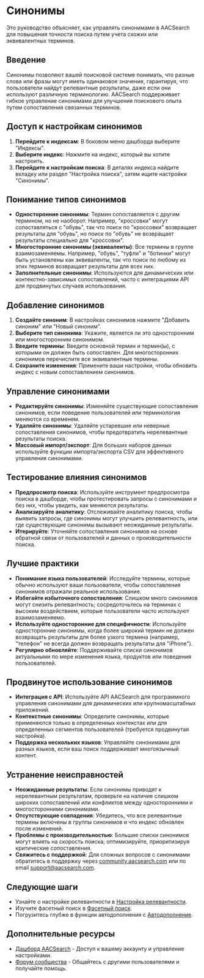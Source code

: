 # Синонимы

Это руководство объясняет, как управлять синонимами в AACSearch для повышения точности поиска путем учета схожих или эквивалентных терминов.

## Введение

Синонимы позволяют вашей поисковой системе понимать, что разные слова или фразы могут иметь одинаковое значение, гарантируя, что пользователи найдут релевантные результаты, даже если они используют различную терминологию. AACSearch поддерживает гибкое управление синонимами для улучшения поискового опыта путем сопоставления связанных терминов.

## Доступ к настройкам синонимов

1. **Перейдите к индексам**: В боковом меню дашборда выберите "Индексы".
2. **Выберите индекс**: Нажмите на индекс, который вы хотите настроить.
3. **Перейдите к настройкам поиска**: В деталях индекса найдите вкладку или раздел "Настройка поиска", затем ищите настройки "Синонимы".

## Понимание типов синонимов

- **Односторонние синонимы**: Термин сопоставляется с другим термином, но не наоборот. Например, "кроссовки" могут сопоставляться с "обувь", так что поиск по "кроссовки" возвращает результаты для "обувь", но поиск по "обувь" не возвращает результаты специально для "кроссовки".
- **Многосторонние синонимы (эквиваленты)**: Все термины в группе взаимозаменяемы. Например, "обувь", "туфли" и "ботинки" могут быть установлены как эквиваленты, так что поиск по любому из этих терминов возвращает результаты для всех них.
- **Заполнительные синонимы**: Используются для динамических или контекстно-зависимых сопоставлений, часто с интеграциями API для продвинутых случаев использования.

## Добавление синонимов

1. **Создайте синоним**: В настройках синонимов нажмите "Добавить синоним" или "Новый синоним".
2. **Выберите тип синонима**: Укажите, является ли это односторонним или многосторонним синонимом.
3. **Введите термины**: Введите основной термин и термин(ы), с которыми он должен быть сопоставлен. Для многосторонних синонимов перечислите все эквивалентные термины.
4. **Сохраните изменения**: Примените ваши настройки, чтобы обновить индекс с новым сопоставлением синонимов.

## Управление синонимами

- **Редактируйте синонимы**: Изменяйте существующие сопоставления синонимов, если поведение пользователей или терминология меняются со временем.
- **Удаляйте синонимы**: Удаляйте устаревшие или неверные сопоставления синонимов, чтобы предотвратить нерелевантные результаты поиска.
- **Массовый импорт/экспорт**: Для больших наборов данных используйте функции импорта/экспорта CSV для эффективного управления синонимами.

## Тестирование влияния синонимов

- **Предпросмотр поиска**: Используйте инструмент предпросмотра поиска в дашборде, чтобы протестировать запросы с синонимами и без них, чтобы увидеть, как меняются результаты.
- **Анализируйте аналитику**: Отслеживайте аналитику поиска, чтобы выявить запросы, где синонимы могут улучшить релевантность, или где существующие синонимы вызывают неожиданные результаты.
- **Итерируйте**: Уточняйте сопоставления синонимов на основе обратной связи от пользователей и данных о производительности поиска.

## Лучшие практики

- **Понимание языка пользователей**: Исследуйте термины, которые обычно используют ваши пользователи, чтобы сопоставления синонимов отражали реальное использование.
- **Избегайте избыточного сопоставления**: Слишком много синонимов могут снизить релевантность; сосредоточьтесь на терминах с высоким воздействием, которые пользователи часто используют взаимозаменяемо.
- **Используйте односторонние для специфичности**: Используйте односторонние синонимы, когда более широкий термин не должен возвращать результаты для более узкого термина (например, "телефон" не всегда должен возвращать результаты для "iPhone").
- **Регулярно обновляйте**: Поддерживайте списки синонимов актуальными по мере изменения языка, продуктов или поведения пользователей.

## Продвинутое использование синонимов

- **Интеграция с API**: Используйте API AACSearch для программного управления синонимами для динамических или крупномасштабных приложений.
- **Контекстные синонимы**: Определите синонимы, которые применяются только в определенных контекстах или для определенных сегментов пользователей (требуется продвинутая настройка).
- **Поддержка нескольких языков**: Управляйте синонимами для разных языков, если ваш поиск поддерживает многоязычный контент.

## Устранение неисправностей

- **Неожиданные результаты**: Если синонимы приводят к нерелевантным результатам, проверьте на наличие слишком широких сопоставлений или конфликтов между односторонними и многосторонними синонимами.
- **Отсутствующие совпадения**: Убедитесь, что все релевантные термины включены в группы синонимов и что индекс обновлен после изменений.
- **Проблемы с производительностью**: Большие списки синонимов могут влиять на скорость поиска; оптимизируйте, приоритизируя критические сопоставления.
- **Свяжитесь с поддержкой**: Для сложных вопросов с синонимами обратитесь в поддержку через [community.aacsearch.com](https://community.aacsearch.com) или по email support@aacsearch.com.

## Следующие шаги

- Узнайте о настройке релевантности в [Настройка релевантности](../search/relevance.md).
- Изучите фасетный поиск в [Фасетный поиск](../search/facets.md).
- Погрузитесь глубже в функции автодополнения с [Автодополнение](../search/autocomplete.md).

## Дополнительные ресурсы

- [Дашборд AACSearch](https://dashboard.aacsearch.com) - Доступ к вашему аккаунту и управление настройками.
- [Форум сообщества](https://community.aacsearch.com) - Общайтесь с другими пользователями и получайте помощь.
